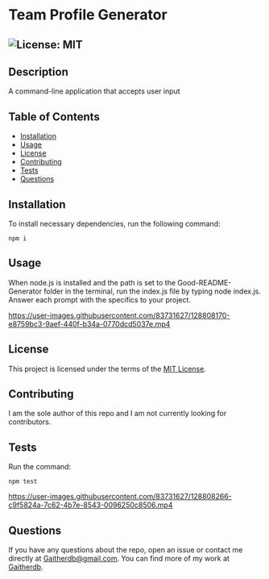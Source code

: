 # Team Profile Generator
  ## ![License: MIT](https://img.shields.io/badge/License-MIT-yellow.svg)

  ## Description

  A command-line application that accepts user input 

  ## Table of Contents
  * [Installation](#installation)
  * [Usage](#usage)
  * [License](#license)
  * [Contributing](#contributing)
  * [Tests](#tests)
  * [Questions](#questions)
  
  ## Installation
  To install necessary dependencies, run the following command: 
  ```
  npm i
  ```
  
  ## Usage
  When node.js is installed and the path is set to the Good-README-Generator folder in the terminal, run the index.js file by typing node index.js. Answer each prompt with the specifics to your project.

https://user-images.githubusercontent.com/83731627/128808170-e8759bc3-9aef-440f-b34a-0770dcd5037e.mp4


  ## License  

  This project is licensed under the terms of the [MIT License](https://opensource.org/licenses/MIT).

  ## Contributing
  I am the sole author of this repo and I am not currently looking for contributors.

  ## Tests
  Run the command:
  ```
  npm test
  ```
https://user-images.githubusercontent.com/83731627/128808266-c9f5824a-7c62-4b7e-8543-0096250c8506.mp4
  ## Questions
  If you have any questions about the repo, open an issue or contact me directly at Gaitherdb@gmail.com. You can find more of my work at [Gaitherdb](https://github.com/Gaitherdb).
  
